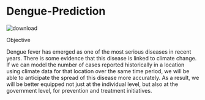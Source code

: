 # Dengue-Prediction
![download](https://github.com/priyanshu1208/Dengue-Prediction/assets/97425964/00c33302-74e8-4d89-90c6-c4da3746e998)

Objective
<p>Dengue fever has emerged as one of the most serious diseases in recent years. There is some evidence that this disease is linked to climate change. If we can model the number of cases reported historically in a location using climate data for that location over the same time period, we will be able to anticipate the spread of this disease more accurately. As a result, we will be better equipped not just at the individual level, but also at the government level, for prevention and treatment initiatives.</p>
